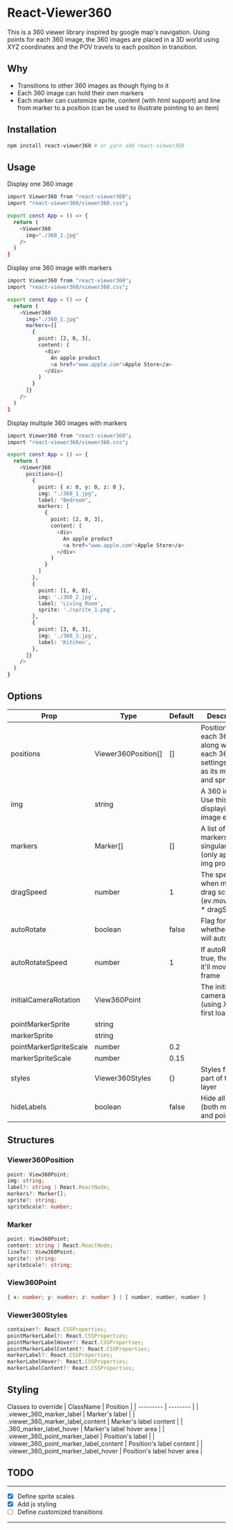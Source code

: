 # React-Viewer360

This is a 360 viewer library inspired by google map's navigation. Using points for each 360 image, the 360 images are placed in a 3D world using XYZ coordinates and the POV travels to each position in transition.

## Why

- Transitions to other 360 images as though flying to it
- Each 360 image can hold their own markers
- Each marker can customize sprite, content (with html support) and line from marker to a position (can be used to illustrate pointing to an item)

<!-- > This TSDX setup is meant for developing React component libraries (not apps!) that can be published to NPM. If you’re looking to build a React-based app, you should use `create-react-app`, `razzle`, `nextjs`, `gatsby`, or `react-static`.

> If you’re new to TypeScript and React, checkout [this handy cheatsheet](https://github.com/sw-yx/react-typescript-cheatsheet/) -->

## Installation

```bash
npm install react-viewer360 # or yarn add react-viewer360
```

## Usage

Display one 360 image

```bash
import Viewer360 from "react-viewer360";
import "react-viewer360/viewer360.css";

export const App = () => {
  return (
    <Viewer360
      img="./360_1.jpg"
    />
  )
}
```

Display one 360 image with markers

```bash
import Viewer360 from "react-viewer360";
import "react-viewer360/viewer360.css";

export const App = () => {
  return (
    <Viewer360
      img="./360_1.jpg"
      markers={[
        {
          point: [2, 0, 3],
          content: (
            <div>
              An apple product
              <a href="www.apple.com">Apple Store</a>
            </div>
          )
        }
      ]}
    />
  )
}
```

Display multiple 360 images with markers

```bash
import Viewer360 from "react-viewer360";
import "react-viewer360/viewer360.css";

export const App = () => {
  return (
    <Viewer360
      positions={[
        {
          point: { x: 0, y: 0, z: 0 },
          img: "./360_1.jpg",
          label: "Bedroom",
          markers: [
            {
              point: [2, 0, 3],
              content: (
                <div>
                  An apple product
                  <a href="www.apple.com">Apple Store</a>
                </div>
              )
            }
          ]
        },
        {
          point: [1, 0, 0],
          img: './360_2.jpg',
          label: 'Living Room',
          sprite: './sprite_1.png',
        },
        {
          point: [3, 0, 3],
          img: './360_3.jpg',
          label: 'Kitchen',
        },
      ]}
    />
  )
}
```

## Options

| Prop                   | Type                | Default | Description                                                                          |
| ---------------------- | ------------------- | ------- | ------------------------------------------------------------------------------------ |
| positions              | Viewer360Position[] | []      | Positions of each 360, along with each 360's settings such as its markers and sprite |
| img                    | string              |         | A 360 image. Use this if only displaying one image ever                              |
| markers                | Marker[]            | []      | A list of markers for the singular img (only applies to img prop)                    |
| dragSpeed              | number              | 1       | The speed when mouse drag screen (ev.movementX \* dragSpeed)                         |
| autoRotate             | boolean             | false   | Flag for whether screen will auto rotate                                             |
| autoRotateSpeed        | number              | 1       | If autoRotate true, the speed it'll move per frame                                   |
| initialCameraRotation  | View360Point        |         | The initial camera rotation (using XYZ) on first load                                |
| pointMarkerSprite      | string              |         |                                                                                      |
| markerSprite           | string              |         |                                                                                      |
| pointMarkerSpriteScale | number              | 0.2     |                                                                                      |
| markerSpriteScale      | number              | 0.15    |                                                                                      |
| styles                 | Viewer360Styles     | {}      | Styles for each part of the dom layer                                                |
| hideLabels             | boolean             | false   | Hide all labels (both markers and points)                                            |

## Structures

### Viewer360Position

```typescript
point: View360Point;
img: string;
label?: string | React.ReactNode;
markers?: Marker[];
sprite?: string;
spriteScale?: number;
```

### Marker

```typescript
point: View360Point;
content: string | React.ReactNode;
lineTo?: View360Point;
sprite?: string;
spriteScale?: string;
```

### View360Point

```typescript
{ x: number; y: number; z: number } | [ number, number, number ]
```

### Viewer360Styles

```typescript
container?: React.CSSProperties;
pointMarkerLabel?: React.CSSProperties;
pointMarkerLabelHover?: React.CSSProperties;
pointMarkerLabelContent?: React.CSSProperties;
markerLabel?: React.CSSProperties;
markerLabelHover?: React.CSSProperties;
markerLabelContent?: React.CSSProperties;
```

## Styling

Classes to override
| ClassName | Position |
| --------- | -------- |
| .viewer_360_marker_label | Marker's label |
| .viewer_360_marker_label_content | Marker's label content |
| .360_marker_label_hover | Marker's label hover area |
| .viewer_360_point_marker_label | Position's label |
| .viewer_360_point_marker_label_content | Position's label content |
| .viewer_360_point_marker_label_hover | Position's label hover area |

## TODO

---

- [x] Define sprite scales
- [x] Add js styling
- [ ] Define customized transitions

---
